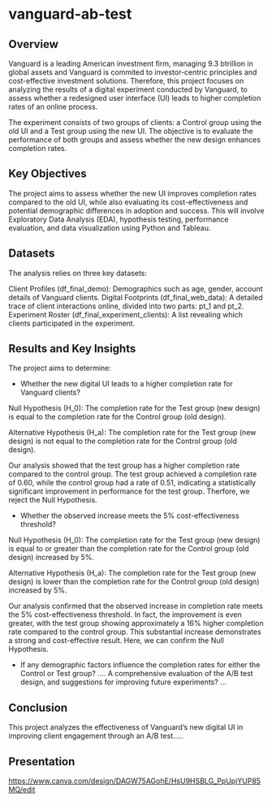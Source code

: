 # vanguard-ab-test

## Overview

Vanguard is a leading American investment firm, managing 9.3 btrillion in global assets and Vanguard is commited to investor-centric principles and cost-effective investment solutions. Therefore, this project focuses on analyzing the results of a digital experiment conducted by Vanguard, to assess whether a redesigned user interface (UI) leads to higher completion rates of an online process.

The experiment consists of two groups of clients: a Control group using the old UI and a Test group using the new UI. The objective is to evaluate the performance of both groups and assess whether the new design enhances completion rates.

## Key Objectives

The project aims to assess whether the new UI improves completion rates compared to the old UI, while also evaluating its cost-effectiveness and potential demographic differences in adoption and success. This will involve Exploratory Data Analysis (EDA), hypothesis testing, performance evaluation, and data visualization using Python and Tableau.

## Datasets

The analysis relies on three key datasets:

Client Profiles (df_final_demo): Demographics such as age, gender, account details of Vanguard clients.
Digital Footprints (df_final_web_data): A detailed trace of client interactions online, divided into two parts: pt_1 and pt_2.
Experiment Roster (df_final_experiment_clients): A list revealing which clients participated in the experiment.

## Results and Key Insights
The project aims to determine:

- Whether the new digital UI leads to a higher completion rate for Vanguard clients?
  
Null Hypothesis (H_0): The completion rate for the Test group (new design) is equal to the completion rate for the Control group (old design).

Alternative Hypothesis (H_a): The completion rate for the Test group (new design) is not equal to the completion rate for the Control group (old design).

Our analysis showed that the test group has a higher completion rate compared to the control group. The test group achieved a completion rate of 0.60, while the control group had a rate of 0.51, indicating a statistically significant improvement in performance for the test group. Therfore, we reject the Null Hypothesis.

- Whether the observed increase meets the 5% cost-effectiveness threshold?
  
Null Hypothesis (H_0): The completion rate for the Test group (new design) is equal to or greater than the completion rate for the Control group (old design) increased by 5%.

Alternative Hypothesis (H_a): The completion rate for the Test group (new design) is lower than the completion rate for the Control group (old design) increased by 5%.
  
Our analysis confirmed that the observed increase in completion rate meets the 5% cost-effectiveness threshold. In fact, the improvement is even greater, with the test group showing approximately a 16% higher completion rate compared to the control group. This substantial increase demonstrates a strong and cost-effective result. Here, we can confirm the Null Hypothesis.

- If any demographic factors influence the completion rates for either the Control or Test group?
....
A comprehensive evaluation of the A/B test design, and suggestions for improving future experiments?
...

## Conclusion
This project analyzes the effectiveness of Vanguard’s new digital UI in improving client engagement through an A/B test.....

## Presentation

https://www.canva.com/design/DAGW75AGohE/HsU9HSBLG_PpUpjYUP85MQ/edit
